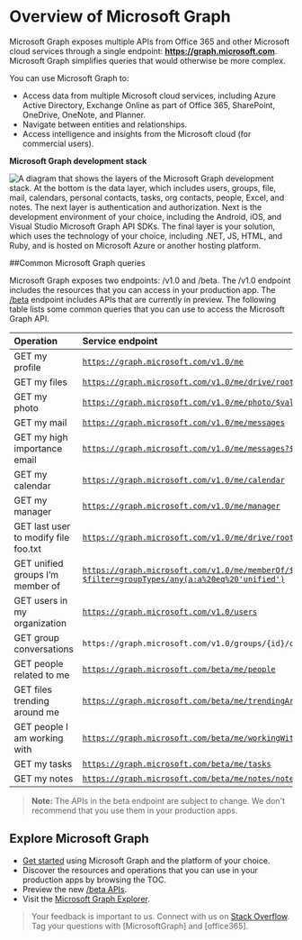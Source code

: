 # Overview of Microsoft Graph

Microsoft Graph exposes multiple APIs from Office 365 and other Microsoft cloud services through a single endpoint:  **https://graph.microsoft.com**. Microsoft Graph simplifies queries that would otherwise be more complex. 
 
You can use Microsoft Graph to:

- Access data from multiple Microsoft cloud services, including Azure Active Directory, Exchange Online as part of Office 365, SharePoint, OneDrive, OneNote, and Planner.
- Navigate between entities and relationships.
- Access intelligence and insights from the Microsoft cloud (for commercial users).

**Microsoft Graph development stack**

![A diagram that shows the layers of the Microsoft Graph development stack. At the bottom is the data layer, which includes users, groups, file, mail, calendars, personal contacts, tasks, org contacts, people, Excel, and notes. The next layer is authentication and authorization. Next is the development environment of your choice, including the Android, iOS, and Visual Studio Microsoft Graph API SDKs. The final layer is your solution, which uses the technology of your choice, including .NET, JS, HTML, and Ruby, and is hosted on Microsoft Azure or another hosting platform.](./images/MicrosoftGraph_DevStack.png)

<!--<a name="msg_queries"> </a>-->

##Common Microsoft Graph queries

Microsoft Graph exposes two endpoints: /v1.0 and /beta. The /v1.0 endpoint includes the resources that you can access in your production app. The [/beta](http://graph.microsoft.io/en-us/docs/api-reference/beta/beta-overview) endpoint includes APIs that are currently in preview. The following table lists some common queries that you can use to access the Microsoft Graph API.

| **Operation**	| **Service endpoint** |
|:--------------------------|:----------------------------------------|
|   GET my profile |	[`https://graph.microsoft.com/v1.0/me`](/graph-explorer/#?request=me&version=v1.0) |
|   GET my files | [`https://graph.microsoft.com/v1.0/me/drive/root/children`](/graph-explorer/#?request=me%2Fdrive%2Froot%2Froot%2Fchildren&version=v1.0) |
|   GET my photo	 | [`https://graph.microsoft.com/v1.0/me/photo/$value`](/graph-explorer/#?request=me%2Fphoto%2F%24value&version=v1.0) |
|   GET my mail |	[`https://graph.microsoft.com/v1.0/me/messages`](/graph-explorer/#?request=me%2Fmessages&version=v1.0) |
|   GET my high importance email | [`https://graph.microsoft.com/v1.0/me/messages?$filter=importance%20eq%20'high'`](/graph-explorer/#?request=me%2Fmessages%3F%24filter%3Dimportance%2520eq%2520'high'&version=v1.0) |
|   GET my calendar |	[`https://graph.microsoft.com/v1.0/me/calendar`](/graph-explorer/#?request=me%2Fcalendar&version=v1.0) |
|   GET my manager	| [`https://graph.microsoft.com/v1.0/me/manager`](/graph-explorer/#?request=me%2Fmanager&version=v1.0) |
|   GET last user to modify file foo.txt |	[`https://graph.microsoft.com/v1.0/me/drive/root/children/foo.txt/lastModifiedByUser`](/graph-explorer/#?request=me%2Fdrive%2Froot%2Froot%2Fchildren%2Ffoo.txt%2FlastModifiedByUser&version=v1.0) |
|   GET unified groups I’m member of|	[`https://graph.microsoft.com/v1.0/me/memberOf/$/microsoft.graph.group?$filter=groupTypes/any(a:a%20eq%20'unified')`](/graph-explorer/#?request=me%2FmemberOf%2F%24%2Fmicrosoft.graph.group%3F%24filter%3DgroupTypes%2Fany(a%3Aa%2520eq%2520'unified'&version=v1.0)) |
|   GET users in my organization	 | [`https://graph.microsoft.com/v1.0/users`](/graph-explorer/#?request=users&version=v1.0) |
|   GET group conversations |	`https://graph.microsoft.com/v1.0/groups/{id}/conversations`|
|   GET people related to me	| [`https://graph.microsoft.com/beta/me/people`](/graph-explorer/#?request=me%2Fpeople&version=beta)  |
|   GET files trending around me |	[`https://graph.microsoft.com/beta/me/trendingAround`](/graph-explorer/#?request=me%2FtrendingAround&version=beta) |
|   GET people I am working with	 | [`https://graph.microsoft.com/beta/me/workingWith`](/graph-explorer/#?request=me%2FworkingWith&version=beta) |
|   GET my tasks	| [`https://graph.microsoft.com/beta/me/tasks`](/graph-explorer/#?request=me%2Ftasks&version=beta) |
|   GET my notes |	[`https://graph.microsoft.com/beta/me/notes/notebooks`](/graph-explorer/#?request=me%2Fnotes%2Fnotebooks&version=beta) |


>**Note:** The APIs in the beta endpoint are subject to change. We don't recommend that you use them in your production apps. 

<!-- <a name="msg_roof"> </a> -->

## Explore Microsoft Graph

- [Get started](../get-started/get-started.md) using Microsoft Graph and the platform of your choice.
- Discover the resources and operations that you can use in your production apps by browsing the TOC.
- Preview the new [/beta APIs](http://graph.microsoft.io/en-us/docs/api-reference/beta/beta-overview).
- Visit the [Microsoft Graph Explorer](https://graph.microsoft.io/en-us/graph-explorer).

 >  Your feedback is important to us. Connect with us on [Stack Overflow](http://stackoverflow.com/questions/tagged/office365+or+microsoftgraph). Tag your questions with [MicrosoftGraph] and [office365].



